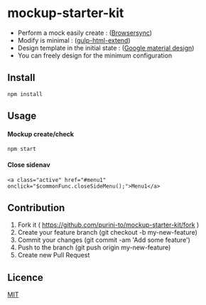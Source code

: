 mockup-starter-kit
====

* Perform a mock easily create : ([Browsersync](https://www.browsersync.io/))
* Modify is minimal : ([gulp-html-extend](https://github.com/FrankFang/gulp-html-extend))
* Design template in the initial state : ([Google material design](https://material.google.com/))
* You can freely design for the minimum configuration

## Install

```
npm install
```

## Usage

#### Mockup create/check

```
npm start
```

#### Close sidenav

```
<a class="active" href="#menu1" onclick="$commonFunc.closeSideMenu();">Menu1</a>
```

## Contribution

1. Fork it ( https://github.com/purini-to/mockup-starter-kit/fork )
2. Create your feature branch (git checkout -b my-new-feature)
3. Commit your changes (git commit -am 'Add some feature')
4. Push to the branch (git push origin my-new-feature)
5. Create new Pull Request

## Licence

[MIT](https://github.com/tcnksm/tool/blob/master/LICENCE)
